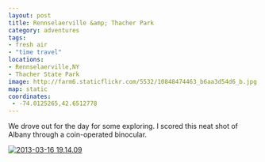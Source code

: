 ```yaml
---
layout: post
title: Rennselaerville &amp; Thacher Park
category: adventures
tags:
- fresh air
- "time travel"
locations: 
- Rennselaerville,NY
- Thacher State Park
image: http://farm6.staticflickr.com/5532/10848474463_b6aa3d54d6_b.jpg
map: static
coordinates:
 - -74.0125265,42.6512778
---
```


We drove out for the day for some exploring. I scored this neat shot of Albany through a coin-operated binocular.

<div class="photos">
<a href="http://www.flickr.com/photos/katydecorah/10848474463/" title="2013-03-16 19.14.09 by katydecorah, on Flickr"><img src="http://farm6.staticflickr.com/5532/10848474463_b6aa3d54d6_b.jpg" alt="2013-03-16 19.14.09"></a>
</div>